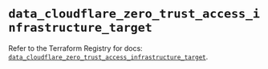 # `data_cloudflare_zero_trust_access_infrastructure_target`

Refer to the Terraform Registry for docs: [`data_cloudflare_zero_trust_access_infrastructure_target`](https://registry.terraform.io/providers/cloudflare/cloudflare/5.2.0/docs/data-sources/zero_trust_access_infrastructure_target).
